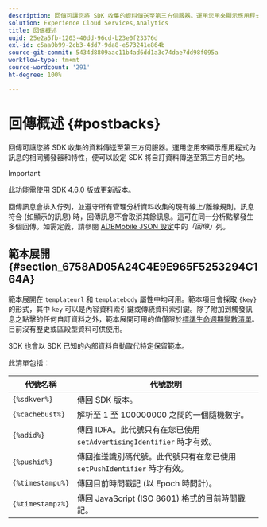 ```yaml
---
description: 回傳可讓您將 SDK 收集的資料傳送至第三方伺服器。運用您用來顯示應用程式內訊息的相同觸發器和特性，便可以設定 SDK 將自訂資料傳送至第三方目的地。
solution: Experience Cloud Services,Analytics
title: 回傳概述
uuid: 25e2a5fb-1203-40dd-96cd-b23e0f23376d
exl-id: c5aa0b99-2cb3-4dd7-9da8-e573241e864b
source-git-commit: 5434d8809aac11b4ad6dd1a3c74dae7dd98f095a
workflow-type: tm+mt
source-wordcount: '291'
ht-degree: 100%

---
```


# 回傳概述 {#postbacks}

回傳可讓您將 SDK 收集的資料傳送至第三方伺服器。運用您用來顯示應用程式內訊息的相同觸發器和特性，便可以設定 SDK 將自訂資料傳送至第三方目的地。

>[!IMPORTANT]
>
>此功能需使用 SDK 4.6.0 版或更新版本。

回傳訊息會排入佇列，並遵守所有管理分析資料收集的現有線上/離線規則。訊息符合 (如顯示的訊息) 時，回傳訊息不會取消其餘訊息。這可在同一分析點擊發生多個回傳。如需定義，請參閱 [ADBMobile JSON 設定](/help/ios/configuration/json-config/json-config.md)中的&#x200B;*「回傳」*&#x200B;列。

## 範本展開 {#section_6758AD05A24C4E9E965F5253294C164A}

範本展開在 `templateurl` 和 `templatebody` 屬性中均可用。範本項目會採取 `{key}` 的形式，其中 `key` 可以是內容資料索引鍵或傳統資料索引鍵。除了附加到觸發訊息之點擊的任何自訂資料之外，範本展開可用的值僅限於[標準生命週期變數清單](/help/ios/metrics.md)。目前沒有歷史或區段型資料可供使用。

SDK 也會以 SDK 已知的內部資料自動取代特定保留範本。

此清單包括：

| 代號名稱 | 代號說明 |
|--- |--- |
| `{%sdkver%}` | 傳回 SDK 版本。 |
| `{%cachebust%}` | 解析至 1 至 100000000 之間的一個隨機數字。 |
| `{%adid%}` | 傳回 IDFA。此代號只有在您已使用 `setAdvertisingIdentifier` 時才有效。 |
| `{%pushid%}` | 傳回推送識別碼代號。此代號只有在您已使用 `setPushIdentifier` 時才有效。 |
| `{%timestampu%}` | 傳回目前時間戳記 (以 Epoch 時間計)。 |
| `{%timestampz%}` | 傳回 JavaScript (ISO 8601) 格式的目前時間戳記。 |
